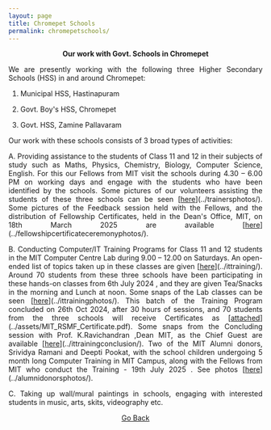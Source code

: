 ```yaml
---
layout: page
title: Chromepet Schools
permalink: chromepetschools/
---
```


<p style="text-align: center;"><strong>Our work with Govt. Schools in Chromepet</strong></p>

<p style="text-align:justify; text-justify: inter-word">We are presently working with the following three Higher Secondary Schools (HSS) in and around Chromepet:</p>

1. <p style="text-align:justify; text-justify: inter-word">Municipal HSS, Hastinapuram</p>
2. <p style="text-align:justify; text-justify: inter-word">Govt. Boy's HSS, Chromepet</p>
3. <p style="text-align:justify; text-justify: inter-word">Govt. HSS, Zamine Pallavaram</p>

<p style="text-align:justify; text-justify: inter-word">Our work with these schools consists of 3 broad types of activities:</p>

<p style="text-align:justify; text-justify: inter-word">A. Providing assistance to the students of Class 11 and 12 in their subjects of study such as Maths, Physics, Chemistry, Biology, Computer Science, English. For this our Fellows from MIT visit the schools during 4.30 – 6.00 PM on working days and engage with the students who have been identified by the schools. Some pictures of our volunteers assisting the students of these three schools can be seen [<span style="text-decoration: underline">here</span>](../trainersphotos/). Some pictures of the Feedback session held with the Fellows, and the distribution of Fellowship Certificates, held in the Dean's Office, MIT, on 18th March 2025 are available [<span style="text-decoration: underline">here</span>](../fellowshipcertificateceremonyphotos/).</p>

<p style="text-align:justify; text-justify: inter-word">B. Conducting Computer/IT Training Programs for Class 11 and 12 students in the MIT Computer Centre Lab during 9.00 – 12.00 on Saturdays. An open-ended list of topics taken up in these classes are given [<span style="text-decoration: underline">here</span>](../ittraining/). Around 70 students from these three schools have been participating in these hands-on classes from 6th July 2024 , and they are given Tea/Snacks in the morning and Lunch at noon. Some snaps of the Lab classes can be seen [<span style="text-decoration: underline">here</span>](../ittrainingphotos/). This batch of the Training Program concluded on 26th Oct 2024, after 30 hours of sessions, and 70 students from the three schools will receive Certificates as [<span style="text-decoration: underline">attached</span>](../assets/MIT_RSMF_Certificate.pdf). Some snaps from the Concluding session with Prof. K.Ravichandran ,Dean MIT, as the Chief Guest are available [<span style="text-decoration: underline">here</span>](../ittrainingconclusion/). Two of the MIT Alumni donors, Srividya Ramani and Deepti Pookat, with the school children undergoing  5 month long Computer Training in MIT Campus, along with the Fellows from MIT who conduct the Training - 19th July 2025 . See photos [<span style="text-decoration: underline">here</span>](../alumnidonorsphotos/).</p>

<p style="text-align:justify; text-justify: inter-word">C. Taking up wall/mural paintings in schools, engaging with interested students in music, arts, skits, videography etc.</p>

<p style="text-align: center;"><a href="#" onClick="history.go(-1)">Go Back</a></p>
